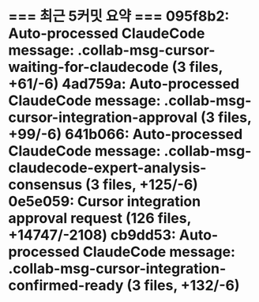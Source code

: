 === 최근 5커밋 요약 ===
095f8b2: Auto-processed ClaudeCode message: .collab-msg-cursor-waiting-for-claudecode (3 files, +61/-6)
4ad759a: Auto-processed ClaudeCode message: .collab-msg-cursor-integration-approval (3 files, +99/-6)
641b066: Auto-processed ClaudeCode message: .collab-msg-claudecode-expert-analysis-consensus (3 files, +125/-6)
0e5e059: Cursor integration approval request (126 files, +14747/-2108)
cb9dd53: Auto-processed ClaudeCode message: .collab-msg-cursor-integration-confirmed-ready (3 files, +132/-6)
=======================
